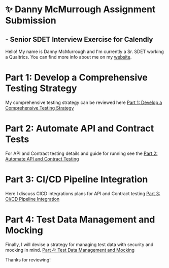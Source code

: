 # ✨  Danny McMurrough Assignment Submission 
## - Senior SDET Interview Exercise for Calendly

Hello!  My name is Danny McMurrough and I'm currently a Sr. SDET working a Qualtrics.  You can find more info about me on my [website](https://www.danthedev.info/). 


# Part 1: Develop a Comprehensive Testing Strategy
My comprehensive testing strategy can be reviewed here [Part 1: Develop a Comprehensive Testing Strategy](Part1:Comprehensive_Test_Strategy.md)

# Part 2: Automate API and Contract Tests
For API and Contract testing details and guide for running see the [Part 2: Automate API and Contract Testing](Part2:API_and_Contract_Testing_Guide.md) 

# Part 3: CI/CD Pipeline Integration
Here I discuss CICD integrations plans for API and Contract testing [Part 3: CI/CD Pipeline Integration](Part3:CICD_Pipeline_Integration.md) 

# Part 4: Test Data Management and Mocking
Finally, I will devise a strategy for managing test data with security and mocking in mind.  [Part 4: Test Data Management and Mocking](Part4:Test_Data_Management_and_Mocking.md) 


Thanks for reviewing!

